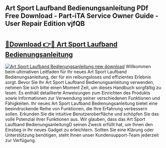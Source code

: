 ## Art Sport Laufband Bedienungsanleitung PDf Free Download - Part-iTA Service Owner Guide - User Repair Edition vjfQB

# <h2><a href="http://df0mqe.blite.top/?on=Art+Sport+Laufband+Bedienungsanleitung">🔗Download 👉🔴 Art Sport Laufband Bedienungsanleitung</a></h2>

[![Art Sport Laufband Bedienungsanleitung new download](https://i.imgur.com/lujVjoI.png)](http://df0mqe.blite.top/?on=Art+Sport+Laufband+Bedienungsanleitung)
Willkommen beim ultimativen Leitfaden für Ihr neues Art Sport Laufband Bedienungsanleitung, der für ein reibungsloses und effizientes Erlebnis sorgt. Bevor Sie Ihr Art Sport Laufband Bedienungsanleitung verwenden, nehmen Sie sich bitte einen Moment Zeit, um dieses Handbuch sorgfältig zu lesen. Es enthält detaillierte Anweisungen zum Einrichten des Produkts sowie Informationen zur Verwendung seiner verschiedenen Funktionen und Fähigkeiten. Ihr neues Art Sport Laufband Bedienungsanleitung bietet eine beeindruckende Reihe von Funktionen, die Ihre Erfahrung verbessern sollen. Erkunden Sie die intuitive Benutzeroberfläche und schöpfen Sie das volle Potenzial ihrer Funktionen aus. Wir glauben, dass das Art Sport Laufband BedienungsanleitungD seinen Zweck erfüllt hat, um Ihnen den Einstieg in Ihr neues Gadget zu erleichtern. Sollten Sie eine Klärung oder Unterstützung benötigen, steht Ihnen unser Kundensupport-Team jederzeit zur Verfügung.
